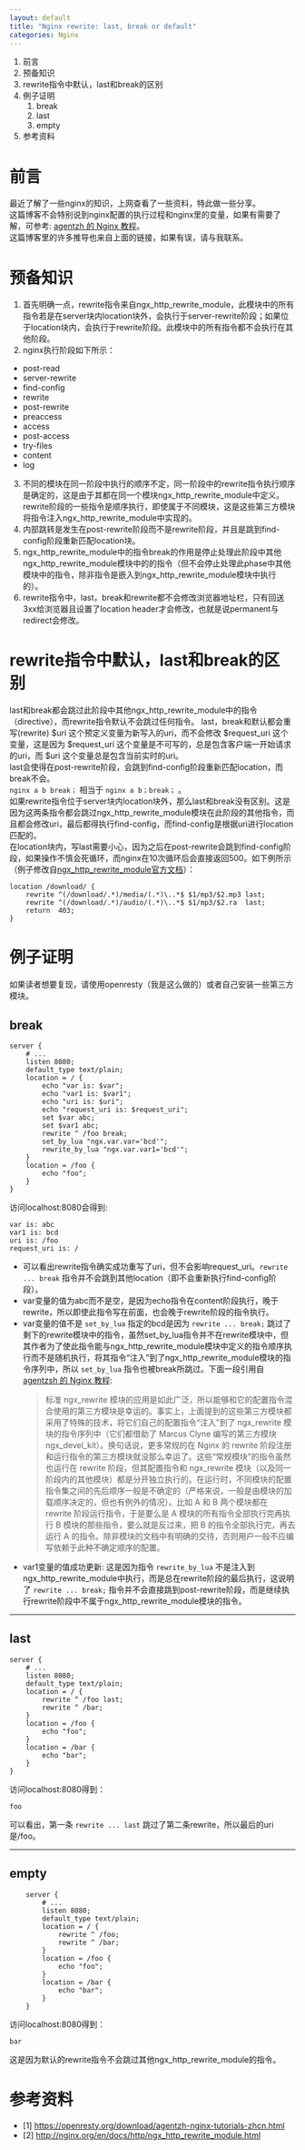 ```yaml
---
layout: default
title: "Nginx rewrite: last, break or default"
categories: Nginx
---
```


1. 前言
2. 预备知识
3. rewrite指令中默认，last和break的区别
4. 例子证明
   1. break
   2. last
   3. empty
5. 参考资料

# 前言
  最近了解了一些nginx的知识，上网查看了一些资料，特此做一些分享。  
  这篇博客不会特别说到nginx配置的执行过程和nginx里的变量，如果有需要了解，可参考:
  [agentzh 的 Nginx 教程](https://openresty.org/download/agentzh-nginx-tutorials-zhcn.html)。  
  这篇博客里的许多推导也来自上面的链接，如果有误，请与我联系。

# 预备知识
  1. 首先明确一点，rewrite指令来自ngx_http_rewrite_module，此模块中的所有指令若是在server块内location块外，会执行于server-rewrite阶段；如果位于location块内，会执行于rewrite阶段。此模块中的所有指令都不会执行在其他阶段。
  2. nginx执行阶段如下所示：  
  * post-read
  * server-rewrite
  * find-config
  * rewrite
  * post-rewrite
  * preaccess
  * access
  * post-access
  * try-files
  * content 
  * log

  3. 不同的模块在同一阶段中执行的顺序不定，同一阶段中的rewrite指令执行顺序是确定的，这是由于其都在同一个模块ngx_http_rewrite_module中定义。rewrite阶段的一些指令是顺序执行，即使属于不同模块，这是这些第三方模块将指令注入ngx_http_rewrite_module中实现的。  
  4. 内部跳转是发生在post-rewrite阶段而不是rewrite阶段，并且是跳到find-config阶段重新匹配location块。  
  5. ngx_http_rewrite_module中的指令break的作用是停止处理此阶段中其他ngx_http_rewrite_module模块中的的指令（但不会停止处理此phase中其他模块中的指令，除非指令是嵌入到ngx_http_rewrite_module模块中执行的）。  
  6. rewrite指令中，last，break和rewrite都不会修改浏览器地址栏，只有回送3xx给浏览器且设置了location header才会修改，也就是说permanent与redirect会修改。  

# rewrite指令中默认，last和break的区别
  last和break都会跳过此阶段中其他ngx_http_rewrite_module中的指令（directive），而rewrite指令默认不会跳过任何指令。
  last，break和默认都会重写(rewrite) $uri 这个预定义变量为新写入的uri，而不会修改 $request_uri 这个变量，这是因为 $request_uri 这个变量是不可写的，总是包含客户端一开始请求的uri，而 $uri 这个变量总是包含当前实时的uri。  
  last会使得在post-rewrite阶段，会跳到find-config阶段重新匹配location，而break不会。  
  `nginx a b break；` 相当于 `nginx a b；break；` 。  
  如果rewrite指令位于server块内location块外，那么last和break没有区别。这是因为这两条指令都会跳过ngx_http_rewrite_module模块在此阶段的其他指令，而且都会修改uri，最后都得执行find-config，而find-config是根据uri进行location匹配的。  
  在location块内，写last需要小心，因为之后在post-rewrite会跳到find-config阶段，如果操作不慎会死循环，而nginx在10次循环后会直接返回500。如下例所示（例子修改自[ngx_http_rewrite_module官方文档](http://nginx.org/en/docs/http/ngx_http_rewrite_module.html#rewrite)）：  
```nginx
location /download/ {
    rewrite ^(/download/.*)/media/(.*)\..*$ $1/mp3/$2.mp3 last;
    rewrite ^(/download/.*)/audio/(.*)\..*$ $1/mp3/$2.ra  last;
    return  403;
}
```

# 例子证明
  如果读者想要复现，请使用openresty（我是这么做的）或者自己安装一些第三方模块。

## break
```nginx
server {
    # ...
    listen 8080;
    default_type text/plain;
    location = / {
        echo "var is: $var";
        echo "var1 is: $var1";
        echo "uri is: $uri";
        echo "request_uri is: $request_uri";
        set $var abc;
        set $var1 abc;
        rewrite ^ /foo break;
        set_by_lua "ngx.var.var='bcd'";
        rewrite_by_lua "ngx.var.var1='bcd'";
    }
    location = /foo {
        echo "foo";
    }
}
```
  访问localhost:8080会得到:
  ```markup
  var is: abc
  var1 is: bcd
  uri is: /foo
  request_uri is: /
  ```
  * 可以看出rewrite指令确实成功重写了uri，但不会影响request_uri。`rewrite ... break` 指令并不会跳到其他location（即不会重新执行find-config阶段）。
  * var变量的值为abc而不是空，是因为echo指令在content阶段执行，晚于rewrite，所以即使此指令写在前面，也会晚于rewrite阶段的指令执行。
  * var变量的值不是 `set_by_lua` 指定的bcd是因为 `rewrite ... break;` 跳过了剩下的rewrite模块中的指令，虽然set_by_lua指令并不在rewrite模块中，但其作者为了使此指令能与ngx_http_rewrite_module模块中定义的指令顺序执行而不是随机执行，将其指令“注入”到了ngx_http_rewrite_module模块的指令序列中，所以 `set_by_lua` 指令也被break所跳过。下面一段引用自[agentzsh 的 Nginx 教程](https://openresty.org/download/agentzh-nginx-tutorials-zhcn.html#02-NginxDirectiveExecOrder05):
    > 标准 ngx_rewrite 模块的应用是如此广泛，所以能够和它的配置指令混合使用的第三方模块是幸运的。事实上，上面提到的这些第三方模块都采用了特殊的技术，将它们自己的配置指令“注入”到了 ngx_rewrite 模块的指令序列中（它们都借助了 Marcus Clyne 编写的第三方模块 ngx_devel_kit）。换句话说，更多常规的在 Nginx 的 rewrite 阶段注册和运行指令的第三方模块就没那么幸运了。这些“常规模块”的指令虽然也运行在 rewrite 阶段，但其配置指令和 ngx_rewrite 模块（以及同一阶段内的其他模块）都是分开独立执行的。在运行时，不同模块的配置指令集之间的先后顺序一般是不确定的（严格来说，一般是由模块的加载顺序决定的，但也有例外的情况）。比如 A 和 B 两个模块都在 rewrite 阶段运行指令，于是要么是 A 模块的所有指令全部执行完再执行 B 模块的那些指令，要么就是反过来，把 B 的指令全部执行完，再去运行 A 的指令。除非模块的文档中有明确的交待，否则用户一般不应编写依赖于此种不确定顺序的配置。
  * var1变量的值成功更新: 这是因为指令 `rewrite_by_lua` 不是注入到ngx_http_rewrite_module中执行，而是总在rewrite阶段的最后执行，这说明了 `rewrite ... break;` 指令并不会直接跳到post-rewrite阶段，而是继续执行rewrite阶段中不属于ngx_http_rewrite_module模块的指令。

***

## last
```nginx
server {
    # ...
    listen 8080;
    default_type text/plain;
    location = / {
        rewrite ^ /foo last;
        rewrite ^ /bar;
    }
    location = /foo {
        echo "foo";
    }
    location = /bar {
        echo "bar";
    }
}
```
  访问localhost:8080得到：
  ```markup
  foo
  ```
  可以看出，第一条 `rewrite ... last` 跳过了第二条rewrite，所以最后的uri是/foo。

***

## empty
```nginx
    server {
        # ...
        listen 8080;
        default_type text/plain;
        location = / {
            rewrite ^ /foo;
            rewrite ^ /bar;
        }
        location = /foo {
            echo "foo";
        }
        location = /bar {
            echo "bar";
        }
    }
```
  访问localhost:8080得到：
  ```markup
  bar
  ```
  这是因为默认的rewrite指令不会跳过其他ngx_http_rewrite_module的指令。

# 参考资料
* [1] https://openresty.org/download/agentzh-nginx-tutorials-zhcn.html
* [2] http://nginx.org/en/docs/http/ngx_http_rewrite_module.html